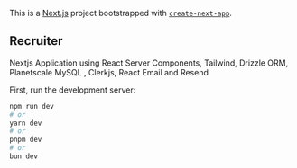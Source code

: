 This is a [Next.js](https://nextjs.org/) project bootstrapped with [`create-next-app`](https://github.com/vercel/next.js/tree/canary/packages/create-next-app).

## Recruiter

Nextjs Application using React Server Components, Tailwind, Drizzle ORM, Planetscale MySQL , Clerkjs, React Email and Resend

First, run the development server:

```bash
npm run dev
# or
yarn dev
# or
pnpm dev
# or
bun dev
```

